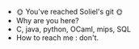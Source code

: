 - 🌞 You've reached Soliel's git 🌞
- Why are you here?
- C, java, python, OCaml, mips, SQL
- How to reach me : don't.

<!---
S0liel/S0liel is a ✨ special ✨ repository because its `README.md` (this file) appears on your GitHub profile.
You can click the Preview link to take a look at your changes.
--->
